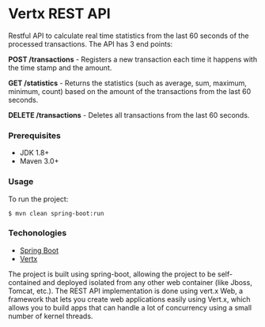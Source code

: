 # Vertx REST API 

Restful API to calculate real time statistics from the last 60 seconds of the processed transactions. The API has 3 end points:

**POST /transactions** - Registers a new transaction each time it happens with the time stamp and the amount.

**GET /statistics** - Returns the statistics (such as average, sum, maximum, minimum, count) based on the amount of the transactions from the last 60 seconds.

**DELETE /transactions** - Deletes all transactions from the last 60 seconds.

### Prerequisites
* JDK 1.8+
* Maven 3.0+ 

### Usage

To run the project:

```
$ mvn clean spring-boot:run
```

### Techonologies 

- [Spring Boot](https://spring.io/projects/spring-boot)
- [Vertx](https://vertx.io/)

The project is built using spring-boot, allowing the project to be self-contained and deployed isolated from any other web container (like Jboss, Tomcat, etc.). The REST API implementation is done using vert.x Web, a framework that lets you create web applications easily using Vert.x, which allows you to build
apps that can handle a lot of concurrency using a small number of kernel threads. 


